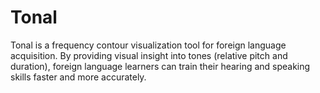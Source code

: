 Tonal
=====

Tonal is a frequency contour visualization tool for foreign language acquisition. By providing visual insight into tones (relative pitch and duration), foreign language learners can train their hearing and speaking skills faster and more accurately. 
